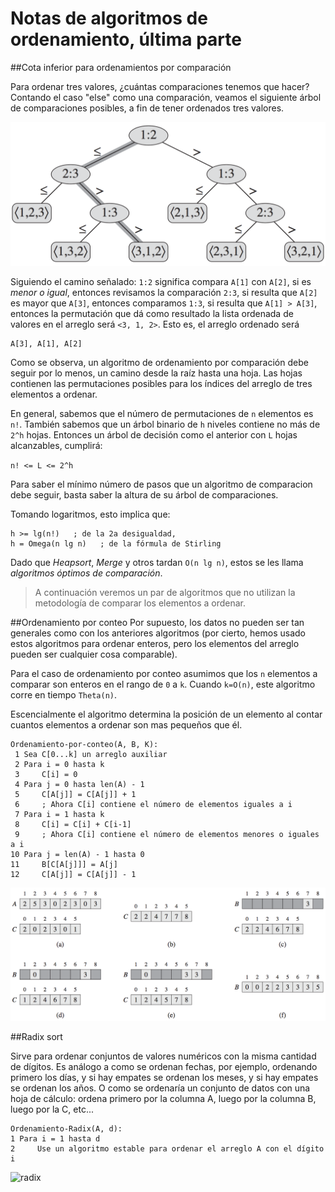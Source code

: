 # Notas de algoritmos de ordenamiento, última parte

##Cota inferior para ordenamientos por comparación

Para ordenar tres valores, ¿cuántas comparaciones tenemos que hacer? Contando el caso "else" como una comparación, veamos el siguiente árbol de comparaciones posibles, a fin de tener ordenados tres valores.

![arbol de comparaciones](imagenes/arbol_de_orden.png "Árbol de comparaciones")

Siguiendo el camino señalado: ``1:2`` significa compara ``A[1]`` con ``A[2]``, si es _menor o igual_, entonces revisamos la comparación ``2:3``, si resulta que ``A[2]`` es mayor que ``A[3]``, entonces comparamos ``1:3``, si resulta que ``A[1] > A[3]``, entonces la permutación que dá como resultado la lista ordenada de valores en el arreglo será ``<3, 1, 2>``. Esto es, el arreglo ordenado será

    A[3], A[1], A[2]

Como se observa, un algoritmo de ordenamiento por comparación debe seguir por lo menos, un camino desde la raíz hasta una hoja. Las hojas contienen las permutaciones posibles para los índices del arreglo de tres elementos a ordenar.

En general, sabemos que el número de permutaciones de ``n`` elementos es ``n!``. También sabemos que un árbol binario de ``h`` niveles contiene no más de ``2^h`` hojas. Entonces un árbol de decisión como el anterior con ``L`` hojas alcanzables, cumplirá:

``n! <= L <= 2^h``

Para saber el mínimo número de pasos que un algoritmo de comparacion debe seguir, basta saber la altura de su árbol de comparaciones.

Tomando logaritmos, esto implica que:

    h >= lg(n!)   ; de la 2a desigualdad,
    h = Omega(n lg n)   ; de la fórmula de Stirling

Dado que *Heapsort*, *Merge* y otros tardan ``O(n lg n)``, estos se les llama *algoritmos óptimos de comparación*.

> A continuación veremos un par de algoritmos que no utilizan la metodología de comparar los elementos a ordenar.

##Ordenamiento por conteo
Por supuesto, los datos no pueden ser tan generales como con los anteriores algoritmos (por cierto, hemos usado estos algoritmos para ordenar enteros, pero los elementos del arreglo pueden ser cualquier cosa comparable).

Para el caso de ordenamiento por conteo asumimos que los ``n`` elementos a comparar son enteros en el rango de ``0`` a ``k``. Cuando ``k=O(n)``, este algoritmo corre en tiempo ``Theta(n)``.

Escencialmente el algoritmo determina la posición de un elemento al contar cuantos elementos a ordenar son mas pequeños que él.

```
Ordenamiento-por-conteo(A, B, K):
 1 Sea C[0...k] un arreglo auxiliar
 2 Para i = 0 hasta k
 3     C[i] = 0
 4 Para j = 0 hasta len(A) - 1
 5     C[A[j]] = C[A[j]] + 1
 6     ; Ahora C[i] contiene el número de elementos iguales a i
 7 Para i = 1 hasta k
 8     C[i] = C[i] + C[i-1]
 9     ; Ahora C[i] contiene el número de elementos menores o iguales a i
10 Para j = len(A) - 1 hasta 0
11     B[C[A[j]]] = A[j]
12     C[A[j]] = C[A[j]] - 1
```
![conteo](imagenes/conteo.png "Ejemplo de ordenamiento por conteo")

##Radix sort

Sirve para ordenar conjuntos de valores numéricos con la misma cantidad de dígitos. Es análogo a como se ordenan fechas, por ejemplo, ordenando primero los días, y si hay empates se ordenan los meses, y si hay empates se ordenan los años. O como se ordenaría un conjunto de datos con una hoja de cálculo: ordena primero por la columna A, luego por la columna B, luego por la C, etc...

```
Ordenamiento-Radix(A, d):
1 Para i = 1 hasta d
2     Use un algoritmo estable para ordenar el arreglo A con el dígito i
``` 
![radix](imagenes/rs.png "Ejemplo de ordenamiento radix")